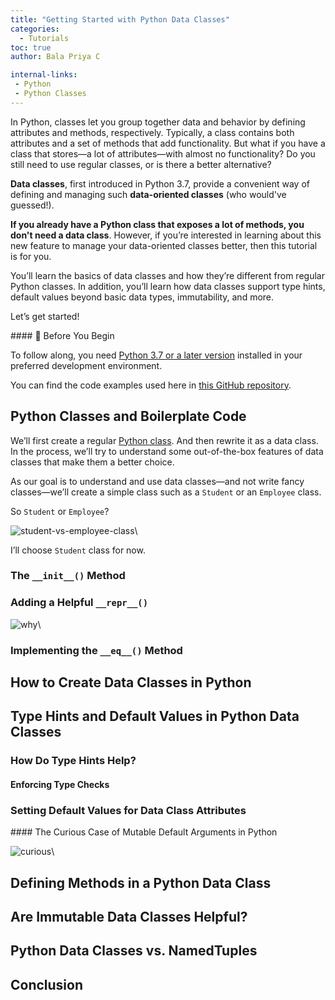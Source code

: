 ```yaml
---
title: "Getting Started with Python Data Classes"
categories:
  - Tutorials
toc: true
author: Bala Priya C

internal-links:
 - Python
 - Python Classes
---
```


In Python, classes let you group together data and behavior by defining attributes and methods, respectively. Typically, a class contains both attributes and a set of methods that add functionality. But what if you have a class that stores—a lot of attributes—with almost no functionality? Do you still need to use regular classes, or is there a better alternative? 

**Data classes**, first introduced in Python 3.7, provide a convenient way of defining and managing such **data-oriented classes** (who would've guessed!).

**If you already have a Python class that exposes a lot of methods, you don't need a data class**. However, if you’re interested in learning about this new feature to manage your data-oriented classes better, then this tutorial is for you.

You’ll learn the basics of data classes and how they’re different from regular Python classes. In addition, you’ll learn how data classes support type hints, default values beyond basic data types, immutability, and more.

Let’s get started!

<div class="notice--big--primary">
#### 📑 Before You Begin

To follow along, you need [Python 3.7 or a later version](https://www.python.org/downloads/) installed in your preferred development environment. 

You can find the code examples used here in [this GitHub repository](https://github.com/balapriyac/dataclasses-tutorial).
</div>

## Python Classes and Boilerplate Code

We’ll first create a regular [Python class](https://earthly.dev/blog/how-cls-obj-work-python/). And then rewrite it as a data class. In the process, we’ll try to understand some out-of-the-box features of data classes that make them a better choice.

As our goal is to understand and use data classes—and not write fancy classes—we’ll create a simple class such as a `Student` or an `Employee` class.

So `Student` or `Employee`? 

![student-vs-employee-class]({{site.images}}{{page.slug}}/5.png)\

I’ll choose `Student` class for now.

### The `__init__()` Method

### Adding a Helpful `__repr__()`

![why]({{site.images}}{{page.slug}}/1.png)\

### Implementing the `__eq__()` Method

## How to Create Data Classes in Python

## Type Hints and Default Values in Python Data Classes

### How Do Type Hints Help? 

#### Enforcing Type Checks

### Setting Default Values for Data Class Attributes

<div class="notice--big--primary">
#### The Curious Case of Mutable Default Arguments in Python
  
  ![curious]({{site.images}}{{page.slug}}/3.png)\
  
</div>


## Defining Methods in a Python Data Class

## Are Immutable Data Classes Helpful?

## Python Data Classes vs. NamedTuples

## Conclusion













